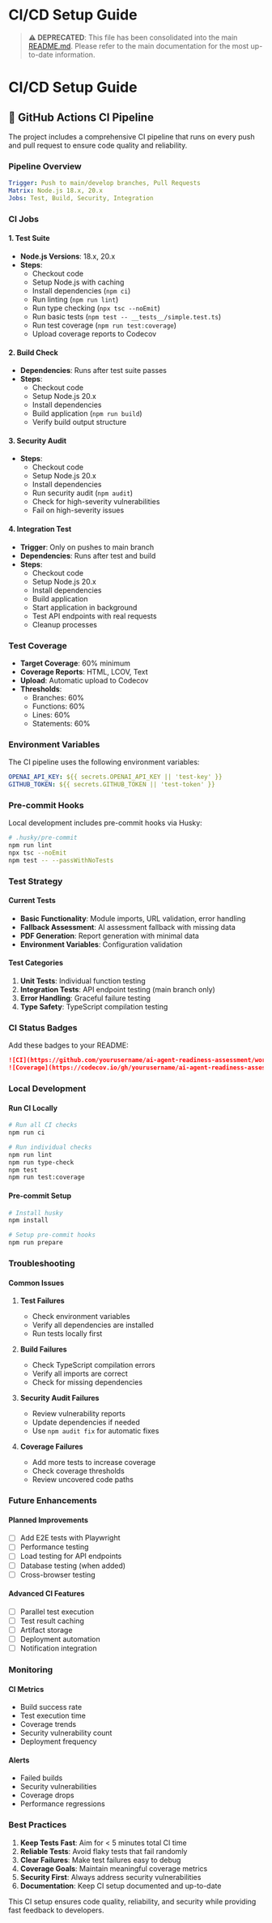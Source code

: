 # CI/CD Setup Guide

> **⚠️ DEPRECATED**: This file has been consolidated into the main [README.md](./README.md#development-workflow). Please refer to the main documentation for the most up-to-date information.

# CI/CD Setup Guide

## 🚀 GitHub Actions CI Pipeline

The project includes a comprehensive CI pipeline that runs on every push and pull request to ensure code quality and reliability.

### Pipeline Overview

```yaml
Trigger: Push to main/develop branches, Pull Requests
Matrix: Node.js 18.x, 20.x
Jobs: Test, Build, Security, Integration
```

### CI Jobs

#### 1. Test Suite
- **Node.js Versions**: 18.x, 20.x
- **Steps**:
  - Checkout code
  - Setup Node.js with caching
  - Install dependencies (`npm ci`)
  - Run linting (`npm run lint`)
  - Run type checking (`npx tsc --noEmit`)
  - Run basic tests (`npm test -- __tests__/simple.test.ts`)
  - Run test coverage (`npm run test:coverage`)
  - Upload coverage reports to Codecov

#### 2. Build Check
- **Dependencies**: Runs after test suite passes
- **Steps**:
  - Checkout code
  - Setup Node.js 20.x
  - Install dependencies
  - Build application (`npm run build`)
  - Verify build output structure

#### 3. Security Audit
- **Steps**:
  - Checkout code
  - Setup Node.js 20.x
  - Install dependencies
  - Run security audit (`npm audit`)
  - Check for high-severity vulnerabilities
  - Fail on high-severity issues

#### 4. Integration Test
- **Trigger**: Only on pushes to main branch
- **Dependencies**: Runs after test and build
- **Steps**:
  - Checkout code
  - Setup Node.js 20.x
  - Install dependencies
  - Build application
  - Start application in background
  - Test API endpoints with real requests
  - Cleanup processes

### Test Coverage

- **Target Coverage**: 60% minimum
- **Coverage Reports**: HTML, LCOV, Text
- **Upload**: Automatic upload to Codecov
- **Thresholds**:
  - Branches: 60%
  - Functions: 60%
  - Lines: 60%
  - Statements: 60%

### Environment Variables

The CI pipeline uses the following environment variables:

```yaml
OPENAI_API_KEY: ${{ secrets.OPENAI_API_KEY || 'test-key' }}
GITHUB_TOKEN: ${{ secrets.GITHUB_TOKEN || 'test-token' }}
```

### Pre-commit Hooks

Local development includes pre-commit hooks via Husky:

```bash
# .husky/pre-commit
npm run lint
npx tsc --noEmit
npm test -- --passWithNoTests
```

### Test Strategy

#### Current Tests
- **Basic Functionality**: Module imports, URL validation, error handling
- **Fallback Assessment**: AI assessment fallback with missing data
- **PDF Generation**: Report generation with minimal data
- **Environment Variables**: Configuration validation

#### Test Categories
1. **Unit Tests**: Individual function testing
2. **Integration Tests**: API endpoint testing (main branch only)
3. **Error Handling**: Graceful failure testing
4. **Type Safety**: TypeScript compilation testing

### CI Status Badges

Add these badges to your README:

```markdown
![CI](https://github.com/yourusername/ai-agent-readiness-assessment/workflows/CI%20Pipeline/badge.svg)
![Coverage](https://codecov.io/gh/yourusername/ai-agent-readiness-assessment/branch/main/graph/badge.svg)
```

### Local Development

#### Run CI Locally
```bash
# Run all CI checks
npm run ci

# Run individual checks
npm run lint
npm run type-check
npm test
npm run test:coverage
```

#### Pre-commit Setup
```bash
# Install husky
npm install

# Setup pre-commit hooks
npm run prepare
```

### Troubleshooting

#### Common Issues

1. **Test Failures**
   - Check environment variables
   - Verify all dependencies are installed
   - Run tests locally first

2. **Build Failures**
   - Check TypeScript compilation errors
   - Verify all imports are correct
   - Check for missing dependencies

3. **Security Audit Failures**
   - Review vulnerability reports
   - Update dependencies if needed
   - Use `npm audit fix` for automatic fixes

4. **Coverage Failures**
   - Add more tests to increase coverage
   - Check coverage thresholds
   - Review uncovered code paths

### Future Enhancements

#### Planned Improvements
- [ ] Add E2E tests with Playwright
- [ ] Performance testing
- [ ] Load testing for API endpoints
- [ ] Database testing (when added)
- [ ] Cross-browser testing

#### Advanced CI Features
- [ ] Parallel test execution
- [ ] Test result caching
- [ ] Artifact storage
- [ ] Deployment automation
- [ ] Notification integration

### Monitoring

#### CI Metrics
- Build success rate
- Test execution time
- Coverage trends
- Security vulnerability count
- Deployment frequency

#### Alerts
- Failed builds
- Security vulnerabilities
- Coverage drops
- Performance regressions

### Best Practices

1. **Keep Tests Fast**: Aim for < 5 minutes total CI time
2. **Reliable Tests**: Avoid flaky tests that fail randomly
3. **Clear Failures**: Make test failures easy to debug
4. **Coverage Goals**: Maintain meaningful coverage metrics
5. **Security First**: Always address security vulnerabilities
6. **Documentation**: Keep CI setup documented and up-to-date

This CI setup ensures code quality, reliability, and security while providing fast feedback to developers.